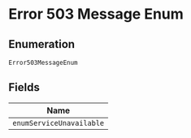 
# Error 503 Message Enum

## Enumeration

`Error503MessageEnum`

## Fields

| Name |
|  --- |
| `enumServiceUnavailable` |

